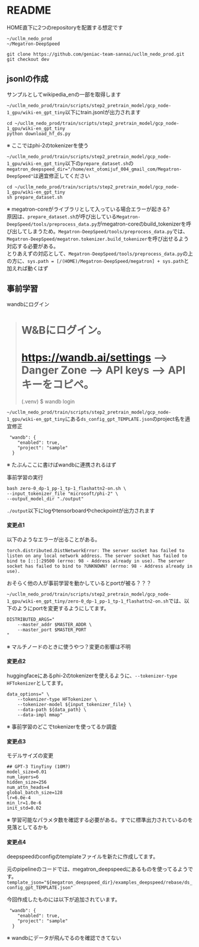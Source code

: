 # README
HOME直下に2つのrepositoryを配置する想定です

```
~/ucllm_nedo_prod
~/Megatron-DeepSpeed
```

```
git clone https://github.com/geniac-team-sannai/ucllm_nedo_prod.git
git checkout dev
```

## jsonlの作成
サンプルとしてwikipedia_enの一部を取得します

`~/ucllm_nedo_prod/train/scripts/step2_pretrain_model/gcp_node-1_gpu/wiki-en_gpt_tiny`以下にtrain.jsonlが出力されます

```
cd ~/ucllm_nedo_prod/train/scripts/step2_pretrain_model/gcp_node-1_gpu/wiki-en_gpt_tiny
python download_hf_ds.py
```

※ ここではphi-2のtokenizerを使う

`~/ucllm_nedo_prod/train/scripts/step2_pretrain_model/gcp_node-1_gpu/wiki-en_gpt_tiny`以下の`prepare_dataset.sh`の
`megatron_deepspeed_dir="/home/ext_otomijuf_004_gmail_com/Megatron-DeepSpeed"`は適宜修正してください

```
cd ~/ucllm_nedo_prod/train/scripts/step2_pretrain_model/gcp_node-1_gpu/wiki-en_gpt_tiny
sh prepare_dataset.sh
```

※ megatron-coreがライブラリとして入っている場合エラーが起きる?  
原因は、`prepare_dataset.sh`が呼び出している`Megatron-DeepSpeed/tools/preprocess_data.py`がmegatron-coreのbuild_tokenizerを呼び出してしまうため。`Megatron-DeepSpeed/tools/preprocess_data.py`では、`Megatron-DeepSpeed/megatron.tokenizer.build_tokenizer`を呼び出せるよう対応する必要がある。  
とりあえずの対応として、`Megatron-DeepSpeed/tools/preprocess_data.py`の上の方に、`sys.path = [/(HOME)/Megatron-DeepSpeed/megatron] + sys.path`と加えれば動くはず  


## 事前学習
wandbにログイン
> # W&Bにログイン。
> # https://wandb.ai/settings --> Danger Zone --> API keys --> APIキーをコピペ。
> (.venv) $ wandb login

`~/ucllm_nedo_prod/train/scripts/step2_pretrain_model/gcp_node-1_gpu/wiki-en_gpt_tiny`にある`ds_config_gpt_TEMPLATE.json`のproject名を適宜修正

```
 "wandb": {
    "enabled": true,
    "project": "sample"
  }
```

※ たぶんここに書けばwandbに連携されるはず

事前学習の実行

```
bash zero-0_dp-1_pp-1_tp-1_flashattn2-on.sh \
--input_tokenizer_file "microsoft/phi-2" \
--output_model_dir "./output"
```

`./output`以下にlogやtensorboardやcheckpointが出力されます

#### 変更点1
以下のようなエラーが出ることがある。
```
torch.distributed.DistNetworkError: The server socket has failed to listen on any local network address. The server socket has failed to bind to [::]:29500 (errno: 98 - Address already in use). The server socket has failed to bind to ?UNKNOWN? (errno: 98 - Address already in use).
```

おそらく他の人が事前学習を動かしているとportが被る？？？

`~/ucllm_nedo_prod/train/scripts/step2_pretrain_model/gcp_node-1_gpu/wiki-en_gpt_tiny/zero-0_dp-1_pp-1_tp-1_flashattn2-on.sh`では、以下のようにportを変更するようにしてます。

```
DISTRIBUTED_ARGS="
    --master_addr $MASTER_ADDR \
    --master_port $MASTER_PORT
"
```

※ マルチノードのときに使うやつ？変更の影響は不明

#### 変更点2
huggingfaceにあるphi-2のtokenizerを使えるように、`--tokenizer-type HFTokenizer`としてます。

```
data_options=" \
    --tokenizer-type HFTokenizer \
    --tokenizer-model ${input_tokenizer_file} \
    --data-path ${data_path} \
    --data-impl mmap"
```

※ 事前学習のどこでtokenizerを使ってるか調査


#### 変更点3
モデルサイズの変更

```
## GPT-3 TinyTiny (10M?)
model_size=0.01
num_layers=6
hidden_size=256
num_attn_heads=4
global_batch_size=128
lr=6.0e-4
min_lr=1.0e-6
init_std=0.02
```

※ 学習可能なパラメタ数を確認する必要がある。すでに標準出力されているのを見落としてるかも

#### 変更点4
deepspeedのconfigのtemplateファイルを新たに作成してます。

元のpipelineのコードでは、megatron_deepspeedにあるものを使ってるようです。
`template_json="${megatron_deepspeed_dir}/examples_deepspeed/rebase/ds_config_gpt_TEMPLATE.json"`


今回作成したものには以下が追加されています。

```
 "wandb": {
    "enabled": true,
    "project": "sample"
  }
```

※ wandbにデータが飛んでるのを確認できてない
